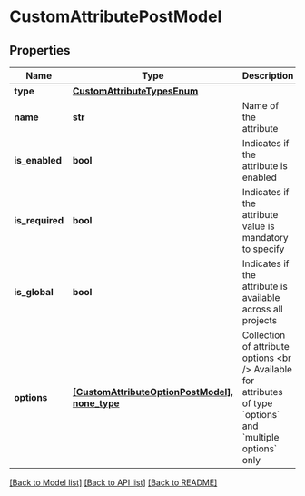 # CustomAttributePostModel


## Properties
Name | Type | Description | Notes
------------ | ------------- | ------------- | -------------
**type** | [**CustomAttributeTypesEnum**](CustomAttributeTypesEnum.md) |  | 
**name** | **str** | Name of the attribute | 
**is_enabled** | **bool** | Indicates if the attribute is enabled | 
**is_required** | **bool** | Indicates if the attribute value is mandatory to specify | 
**is_global** | **bool** | Indicates if the attribute is available across all projects | 
**options** | [**[CustomAttributeOptionPostModel], none_type**](CustomAttributeOptionPostModel.md) | Collection of attribute options  &lt;br /&gt;  Available for attributes of type &#x60;options&#x60; and &#x60;multiple options&#x60; only | [optional] 

[[Back to Model list]](../README.md#documentation-for-models) [[Back to API list]](../README.md#documentation-for-api-endpoints) [[Back to README]](../README.md)


